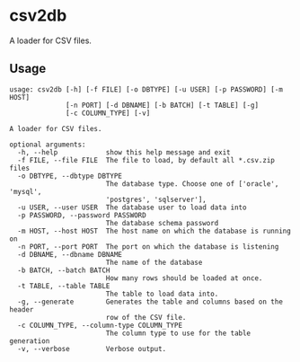 # csv2db
A loader for CSV files.

## Usage
    usage: csv2db [-h] [-f FILE] [-o DBTYPE] [-u USER] [-p PASSWORD] [-m HOST]
                  [-n PORT] [-d DBNAME] [-b BATCH] [-t TABLE] [-g]
                  [-c COLUMN_TYPE] [-v]
    
    A loader for CSV files.
    
    optional arguments:
      -h, --help            show this help message and exit
      -f FILE, --file FILE  The file to load, by default all *.csv.zip files
      -o DBTYPE, --dbtype DBTYPE
                            The database type. Choose one of ['oracle', 'mysql',
                            'postgres', 'sqlserver'],
      -u USER, --user USER  The database user to load data into
      -p PASSWORD, --password PASSWORD
                            The database schema password
      -m HOST, --host HOST  The host name on which the database is running on
      -n PORT, --port PORT  The port on which the database is listening
      -d DBNAME, --dbname DBNAME
                            The name of the database
      -b BATCH, --batch BATCH
                            How many rows should be loaded at once.
      -t TABLE, --table TABLE
                            The table to load data into.
      -g, --generate        Generates the table and columns based on the header
                            row of the CSV file.
      -c COLUMN_TYPE, --column-type COLUMN_TYPE
                            The column type to use for the table generation
      -v, --verbose         Verbose output.

